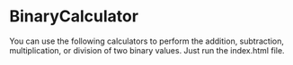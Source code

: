 # BinaryCalculator

You can use the following calculators to perform the addition, subtraction, multiplication, or division of two binary values.
Just run the index.html file.
